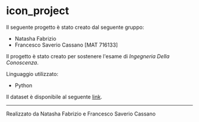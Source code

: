 # icon_project

Il seguente progetto è stato creato dal seguente gruppo:

- Natasha Fabrizio
- Francesco Saverio Cassano [MAT 716133]

Il progetto è stato creato per sostenere l'esame di *Ingegneria Della Conoscenza*.<p>

Linguaggio utilizzato:

- Python

Il dataset è disponibile al seguente [link](https://www.kaggle.com/datasets/kukuroo3/body-signal-of-smoking).

---
Realizzato da Natasha Fabrizio e Francesco Saverio Cassano

